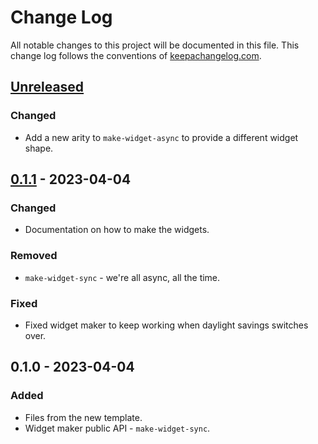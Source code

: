 # Change Log
All notable changes to this project will be documented in this file. This change log follows the conventions of [keepachangelog.com](http://keepachangelog.com/).

## [Unreleased]
### Changed
- Add a new arity to `make-widget-async` to provide a different widget shape.

## [0.1.1] - 2023-04-04
### Changed
- Documentation on how to make the widgets.

### Removed
- `make-widget-sync` - we're all async, all the time.

### Fixed
- Fixed widget maker to keep working when daylight savings switches over.

## 0.1.0 - 2023-04-04
### Added
- Files from the new template.
- Widget maker public API - `make-widget-sync`.

[Unreleased]: https://sourcehost.site/your-name/music/compare/0.1.1...HEAD
[0.1.1]: https://sourcehost.site/your-name/music/compare/0.1.0...0.1.1
